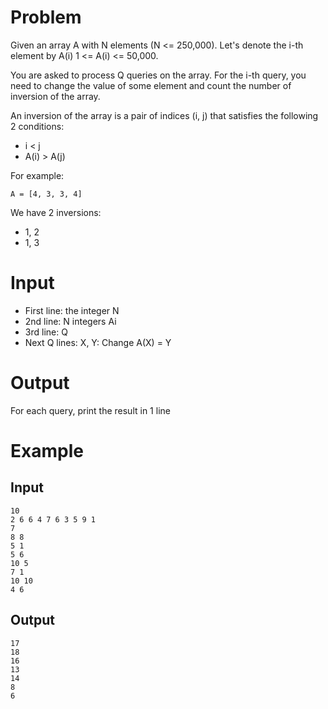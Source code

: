 # Problem

Given an array A with N elements (N <= 250,000). Let's denote the i-th element by A(i) 1 <= A(i) <= 50,000.

You are asked to process Q queries on the array. For the i-th query, you need to change the value of some element and count the number of inversion of the array.

An inversion of the array is a pair of indices (i, j) that satisfies the following 2 conditions:
- i < j
- A(i) > A(j)

For example:

```
A = [4, 3, 3, 4]
```

We have 2 inversions:
- 1, 2
- 1, 3

# Input
- First line: the integer N
- 2nd line: N integers Ai
- 3rd line: Q
- Next Q lines: X, Y: Change A(X) = Y

# Output
For each query, print the result in 1 line

# Example
## Input
```
10
2 6 6 4 7 6 3 5 9 1
7
8 8
5 1
5 6
10 5
7 1
10 10
4 6
```

## Output
```
17
18
16
13
14
8
6
```

